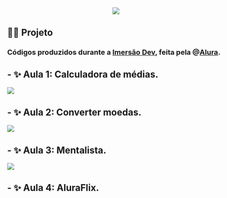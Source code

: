<h1 align='center'>
<img src="https://imersao.dev/assets/img/logo-imersao-dev-desktop.1616501197.svg"></h1>

## 👩‍💻 Projeto

### Códigos produzidos durante a [Imersão Dev](imersão.dev), feita pela @[Alura](https://alura.com.br/).

## - ✨ Aula 1: Calculadora de médias.

  <img align='center' src="https://media.discordapp.net/attachments/859803989750972446/888561180166225920/unknown.png">

## - ✨ Aula 2: Converter moedas.

  <img src="https://media.discordapp.net/attachments/859803989750972446/888561313373102150/unknown.png">

## - ✨ Aula 3: Mentalista.

  <img src="https://media.discordapp.net/attachments/859803989750972446/888561382872711178/unknown.png?width=730&height=676">

## - ✨ Aula 4: AluraFlix.
